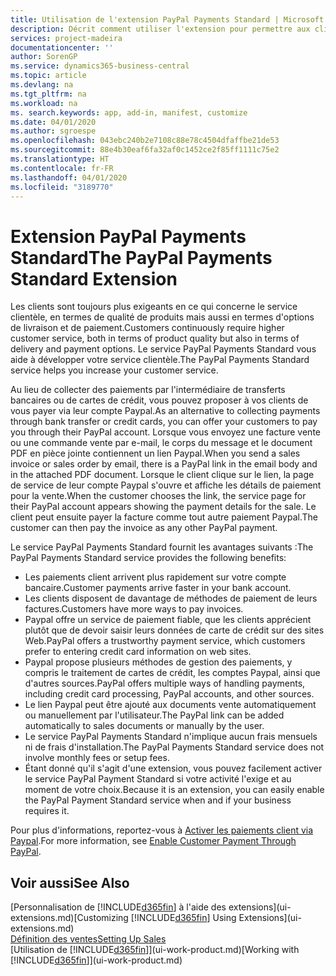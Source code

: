 ```yaml
---
title: Utilisation de l'extension PayPal Payments Standard | Microsoft Docs
description: Décrit comment utiliser l'extension pour permettre aux clients d'effectuer des paiements avec Paypal.
services: project-madeira
documentationcenter: ''
author: SorenGP
ms.service: dynamics365-business-central
ms.topic: article
ms.devlang: na
ms.tgt_pltfrm: na
ms.workload: na
ms. search.keywords: app, add-in, manifest, customize
ms.date: 04/01/2020
ms.author: sgroespe
ms.openlocfilehash: 043ebc240b2e7108c88e78c4504dfaffbe21de53
ms.sourcegitcommit: 88e4b30eaf6fa32af0c1452ce2f85ff1111c75e2
ms.translationtype: HT
ms.contentlocale: fr-FR
ms.lasthandoff: 04/01/2020
ms.locfileid: "3189770"
---
```

# <a name="the-paypal-payments-standard-extension"></a><span data-ttu-id="94528-103">Extension PayPal Payments Standard</span><span class="sxs-lookup"><span data-stu-id="94528-103">The PayPal Payments Standard Extension</span></span>
<span data-ttu-id="94528-104">Les clients sont toujours plus exigeants en ce qui concerne le service clientèle, en termes de qualité de produits mais aussi en termes d'options de livraison et de paiement.</span><span class="sxs-lookup"><span data-stu-id="94528-104">Customers continuously require higher customer service, both in terms of product quality but also in terms of delivery and payment options.</span></span> <span data-ttu-id="94528-105">Le service PayPal Payments Standard vous aide à développer votre service clientèle.</span><span class="sxs-lookup"><span data-stu-id="94528-105">The PayPal Payments Standard service helps you increase your customer service.</span></span>

<span data-ttu-id="94528-106">Au lieu de collecter des paiements par l'intermédiaire de transferts bancaires ou de cartes de crédit, vous pouvez proposer à vos clients de vous payer via leur compte Paypal.</span><span class="sxs-lookup"><span data-stu-id="94528-106">As an alternative to collecting payments through bank transfer or credit cards, you can offer your customers to pay you through their PayPal account.</span></span> <span data-ttu-id="94528-107">Lorsque vous envoyez une facture vente ou une commande vente par e-mail, le corps du message et le document PDF en pièce jointe contiennent un lien Paypal.</span><span class="sxs-lookup"><span data-stu-id="94528-107">When you send a sales invoice or sales order by email, there is a PayPal link in the email body and in the attached PDF document.</span></span> <span data-ttu-id="94528-108">Lorsque le client clique sur le lien, la page de service de leur compte Paypal s'ouvre et affiche les détails de paiement pour la vente.</span><span class="sxs-lookup"><span data-stu-id="94528-108">When the customer chooses the link, the service page for their PayPal account appears showing the payment details for the sale.</span></span> <span data-ttu-id="94528-109">Le client peut ensuite payer la facture comme tout autre paiement Paypal.</span><span class="sxs-lookup"><span data-stu-id="94528-109">The customer can then pay the invoice as any other PayPal payment.</span></span>

<span data-ttu-id="94528-110">Le service PayPal Payments Standard fournit les avantages suivants :</span><span class="sxs-lookup"><span data-stu-id="94528-110">The PayPal Payments Standard service provides the following benefits:</span></span>

* <span data-ttu-id="94528-111">Les paiements client arrivent plus rapidement sur votre compte bancaire.</span><span class="sxs-lookup"><span data-stu-id="94528-111">Customer payments arrive faster in your bank account.</span></span>
* <span data-ttu-id="94528-112">Les clients disposent de davantage de méthodes de paiement de leurs factures.</span><span class="sxs-lookup"><span data-stu-id="94528-112">Customers have more ways to pay invoices.</span></span>
* <span data-ttu-id="94528-113">Paypal offre un service de paiement fiable, que les clients apprécient plutôt que de devoir saisir leurs données de carte de crédit sur des sites Web.</span><span class="sxs-lookup"><span data-stu-id="94528-113">PayPal offers a trustworthy payment service, which customers prefer to entering credit card information on web sites.</span></span>
* <span data-ttu-id="94528-114">Paypal propose plusieurs méthodes de gestion des paiements, y compris le traitement de cartes de crédit, les comptes Paypal, ainsi que d'autres sources.</span><span class="sxs-lookup"><span data-stu-id="94528-114">PayPal offers multiple ways of handling payments, including credit card processing, PayPal accounts, and other sources.</span></span>
* <span data-ttu-id="94528-115">Le lien Paypal peut être ajouté aux documents vente automatiquement ou manuellement par l'utilisateur.</span><span class="sxs-lookup"><span data-stu-id="94528-115">The PayPal link can be added automatically to sales documents or manually by the user.</span></span>
* <span data-ttu-id="94528-116">Le service PayPal Payments Standard n'implique aucun frais mensuels ni de frais d'installation.</span><span class="sxs-lookup"><span data-stu-id="94528-116">The PayPal Payments Standard service does not involve monthly fees or setup fees.</span></span>
* <span data-ttu-id="94528-117">Étant donné qu'il s'agit d'une extension, vous pouvez facilement activer le service PayPal Payment Standard si votre activité l'exige et au moment de votre choix.</span><span class="sxs-lookup"><span data-stu-id="94528-117">Because it is an extension, you can easily enable the PayPal Payment Standard service when and if your business requires it.</span></span>  

<span data-ttu-id="94528-118">Pour plus d'informations, reportez-vous à [Activer les paiements client via Paypal](sales-how-enable-payment-service-extensions.md).</span><span class="sxs-lookup"><span data-stu-id="94528-118">For more information, see [Enable Customer Payment Through PayPal](sales-how-enable-payment-service-extensions.md).</span></span>

## <a name="see-also"></a><span data-ttu-id="94528-119">Voir aussi</span><span class="sxs-lookup"><span data-stu-id="94528-119">See Also</span></span>
<span data-ttu-id="94528-120">[Personnalisation de [!INCLUDE[d365fin](includes/d365fin_md.md)] à l'aide des extensions](ui-extensions.md)</span><span class="sxs-lookup"><span data-stu-id="94528-120">[Customizing [!INCLUDE[d365fin](includes/d365fin_md.md)] Using Extensions](ui-extensions.md)</span></span>  
[<span data-ttu-id="94528-121">Définition des ventes</span><span class="sxs-lookup"><span data-stu-id="94528-121">Setting Up Sales</span></span>](sales-setup-sales.md)  
<span data-ttu-id="94528-122">[Utilisation de [!INCLUDE[d365fin](includes/d365fin_md.md)]](ui-work-product.md)</span><span class="sxs-lookup"><span data-stu-id="94528-122">[Working with [!INCLUDE[d365fin](includes/d365fin_md.md)]](ui-work-product.md)</span></span>
